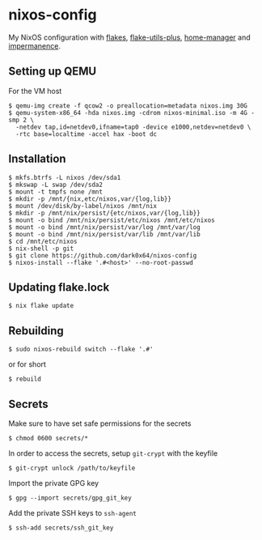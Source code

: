 # nixos-config
My NixOS configuration with [flakes](https://nixos.wiki/wiki/Flakes),
[flake-utils-plus](https://github.com/gytis-ivaskevicius/flake-utils-plus),
[home-manager](https://github.com/nix-community/home-manager) and
[impermanence](https://github.com/nix-community/impermanence).

## Setting up QEMU
For the VM host
```
$ qemu-img create -f qcow2 -o preallocation=metadata nixos.img 30G
$ qemu-system-x86_64 -hda nixos.img -cdrom nixos-minimal.iso -m 4G -smp 2 \
  -netdev tap,id=netdev0,ifname=tap0 -device e1000,netdev=netdev0 \
  -rtc base=localtime -accel hax -boot dc
```

## Installation
```
$ mkfs.btrfs -L nixos /dev/sda1
$ mkswap -L swap /dev/sda2
$ mount -t tmpfs none /mnt
$ mkdir -p /mnt/{nix,etc/nixos,var/{log,lib}}
$ mount /dev/disk/by-label/nixos /mnt/nix
$ mkdir -p /mnt/nix/persist/{etc/nixos,var/{log,lib}}
$ mount -o bind /mnt/nix/persist/etc/nixos /mnt/etc/nixos
$ mount -o bind /mnt/nix/persist/var/log /mnt/var/log
$ mount -o bind /mnt/nix/persist/var/lib /mnt/var/lib
$ cd /mnt/etc/nixos
$ nix-shell -p git
$ git clone https://github.com/dark0x64/nixos-config
$ nixos-install --flake '.#<host>' --no-root-passwd
```

## Updating flake.lock
```
$ nix flake update
```

## Rebuilding
```
$ sudo nixos-rebuild switch --flake '.#'
```
or for short
```
$ rebuild
```

## Secrets
Make sure to have set safe permissions for the secrets
```
$ chmod 0600 secrets/*
```

In order to access the secrets, setup `git-crypt` with the keyfile
```
$ git-crypt unlock /path/to/keyfile
```

Import the private GPG key
```
$ gpg --import secrets/gpg_git_key
```

Add the private SSH keys to `ssh-agent`
```
$ ssh-add secrets/ssh_git_key
```
